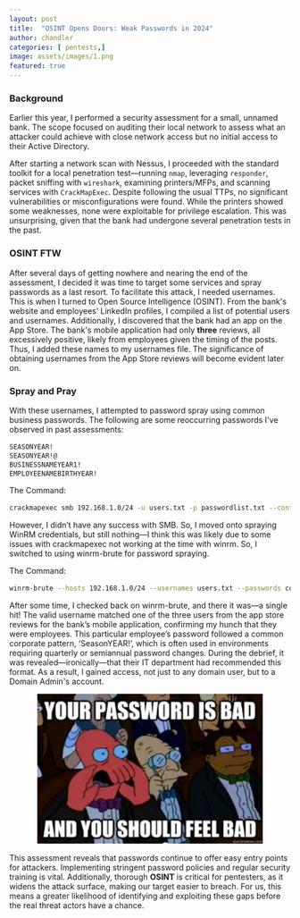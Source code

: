 ```yaml
---
layout: post
title:  "OSINT Opens Doors: Weak Passwords in 2024"
author: chandler
categories: [ pentests,]
image: assets/images/1.png
featured: true
---
```


### Background

Earlier this year, I performed a security assessment for a small, unnamed bank. The scope focused on auditing their local network to assess what an attacker could achieve with close network access but no initial access to their Active Directory.

After starting a network scan with Nessus, I proceeded with the standard toolkit for a local penetration test—running `nmap`, leveraging `responder`, packet sniffing with `wireshark`, examining printers/MFPs, and scanning services with `CrackMapExec`. Despite following the usual TTPs, no significant vulnerabilities or misconfigurations were found. While the printers showed some weaknesses, none were exploitable for privilege escalation. This was unsurprising, given that the bank had undergone several penetration tests in the past.

### OSINT FTW

After several days of getting nowhere and nearing the end of the assessment, I decided it was time to target some services and spray passwords as a last resort. To facilitate this attack, I needed usernames. This is when I turned to Open Source Intelligence (OSINT). From the bank's website and employees’ LinkedIn profiles, I compiled a list of potential users and usernames. Additionally, I discovered that the bank had an app on the App Store. The bank's mobile application had only <b>three</b> reviews, all excessively positive, likely from employees given the timing of the posts. Thus, I added these names to my usernames file. The significance of obtaining usernames from the App Store reviews will become evident later on.


### Spray and Pray

With these usernames, I attempted to password spray using common business passwords. The following are some reoccurring passwords I've observed in past assessments:

```code
SEASONYEAR!
SEASONYEAR!@
BUSINESSNAMEYEAR1!
EMPLOYEENAMEBIRTHYEAR!
```
The Command:

```bash
crackmapexec smb 192.168.1.0/24 -u users.txt -p passwordlist.txt --continue-on-success
```

However, I didn’t have any success with SMB. So, I moved onto spraying WinRM credentials, but still nothing—I think this was likely due to some issues with crackmapexec not working at the time with winrm. So, I switched to using winrm-brute for password spraying.

The Command:

```bash
winrm-brute --hosts 192.168.1.0/24 --usernames users.txt --passwords common_passwords.txt
```

After some time, I checked back on winrm-brute, and there it was—a single hit! The valid username matched one of the three users from the app store reviews for the bank’s mobile application, confirming my hunch that they were employees. This particular employee’s password followed a common corporate pattern, ‘SeasonYEAR!’, which is often used in environments requiring quarterly or semiannual password changes. During the debrief, it was revealed—ironically—that their IT department had recommended this format. As a result, I gained access, not just to any domain user, but to a Domain Admin's account.

<p align="center">
  <img src="../assets/images/bad-password.jfif" alt="Do better!" title="Bad Passsword" width="80%" />
</p>

This assessment reveals that passwords continue to offer easy entry points for attackers. Implementing stringent password policies and regular security training is vital. Additionally, thorough <b>OSINT</b> is critical for pentesters, as it widens the attack surface, making our target easier to breach. For us, this means a greater likelihood of identifying and exploiting these gaps before the real threat actors have a chance. 

